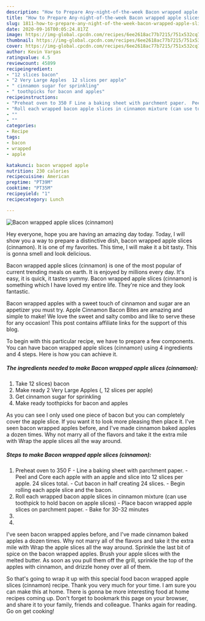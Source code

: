 ```yaml
---
description: "How to Prepare Any-night-of-the-week Bacon wrapped apple slices (cinnamon)"
title: "How to Prepare Any-night-of-the-week Bacon wrapped apple slices (cinnamon)"
slug: 1811-how-to-prepare-any-night-of-the-week-bacon-wrapped-apple-slices-cinnamon
date: 2020-09-16T00:05:24.817Z
image: https://img-global.cpcdn.com/recipes/6ee2618ac77b7215/751x532cq70/bacon-wrapped-apple-slices-cinnamon-recipe-main-photo.jpg
thumbnail: https://img-global.cpcdn.com/recipes/6ee2618ac77b7215/751x532cq70/bacon-wrapped-apple-slices-cinnamon-recipe-main-photo.jpg
cover: https://img-global.cpcdn.com/recipes/6ee2618ac77b7215/751x532cq70/bacon-wrapped-apple-slices-cinnamon-recipe-main-photo.jpg
author: Kevin Vargas
ratingvalue: 4.5
reviewcount: 45899
recipeingredient:
- "12 slices bacon"
- "2 Very Large Apples  12 slices per apple"
- " cinnamon sugar for sprinkling"
- " toothpicks for bacon and apples"
recipeinstructions:
- "Preheat oven to 350 F Line a baking sheet with parchment paper.  Peel and Core each apple with an apple and slice into 12 slices per apple. 24 slices total. Cut bacon in half creating 24 slices. Begin rolling each apple slice and the bacon."
- "Roll each wrapped bacon apple slices in cinnamon mixture (can use toothpick to hold bacon on apple slices) Place bacon wrapped apple slices on parchment paper. Bake for 30-32 minutes"
- ""
- ""
categories:
- Recipe
tags:
- bacon
- wrapped
- apple

katakunci: bacon wrapped apple 
nutrition: 230 calories
recipecuisine: American
preptime: "PT39M"
cooktime: "PT35M"
recipeyield: "1"
recipecategory: Lunch

---
```



![Bacon wrapped apple slices (cinnamon)](https://img-global.cpcdn.com/recipes/6ee2618ac77b7215/751x532cq70/bacon-wrapped-apple-slices-cinnamon-recipe-main-photo.jpg)

Hey everyone, hope you are having an amazing day today. Today, I will show you a way to prepare a distinctive dish, bacon wrapped apple slices (cinnamon). It is one of my favorites. This time, I will make it a bit tasty. This is gonna smell and look delicious.

Bacon wrapped apple slices (cinnamon) is one of the most popular of current trending meals on earth. It is enjoyed by millions every day. It's easy, it is quick, it tastes yummy. Bacon wrapped apple slices (cinnamon) is something which I have loved my entire life. They're nice and they look fantastic.

Bacon wrapped apples with a sweet touch of cinnamon and sugar are an appetizer you must try. Apple Cinnamon Bacon Bites are amazing and simple to make! We love the sweet and salty combo and like to serve these for any occasion! This post contains affiliate links for the support of this blog.


To begin with this particular recipe, we have to prepare a few components. You can have bacon wrapped apple slices (cinnamon) using 4 ingredients and 4 steps. Here is how you can achieve it.

<!--inarticleads1-->

##### The ingredients needed to make Bacon wrapped apple slices (cinnamon):

1. Take 12 slices) bacon
1. Make ready 2 Very Large Apples (, 12 slices per apple)
1. Get  cinnamon sugar for sprinkling
1. Make ready  toothpicks for bacon and apples


As you can see I only used one piece of bacon but you can completely cover the apple slice. If you want it to look more pleasing then place it. I&#39;ve seen bacon wrapped apples before, and I&#39;ve made cinnamon baked apples a dozen times. Why not marry all of the flavors and take it the extra mile with Wrap the apple slices all the way around. 

<!--inarticleads2-->

##### Steps to make Bacon wrapped apple slices (cinnamon):

1. Preheat oven to 350 F - Line a baking sheet with parchment paper. -  Peel and Core each apple with an apple and slice into 12 slices per apple. 24 slices total. - Cut bacon in half creating 24 slices. - Begin rolling each apple slice and the bacon.
1. Roll each wrapped bacon apple slices in cinnamon mixture (can use toothpick to hold bacon on apple slices) - Place bacon wrapped apple slices on parchment paper. - Bake for 30-32 minutes
1. 
1. 


I&#39;ve seen bacon wrapped apples before, and I&#39;ve made cinnamon baked apples a dozen times. Why not marry all of the flavors and take it the extra mile with Wrap the apple slices all the way around. Sprinkle the last bit of spice on the bacon wrapped apples. Brush your apple slices with the melted butter. As soon as you pull them off the grill, sprinkle the top of the apples with cinnamon, and drizzle honey over all of them. 

So that's going to wrap it up with this special food bacon wrapped apple slices (cinnamon) recipe. Thank you very much for your time. I am sure you can make this at home. There is gonna be more interesting food at home recipes coming up. Don't forget to bookmark this page on your browser, and share it to your family, friends and colleague. Thanks again for reading. Go on get cooking!
